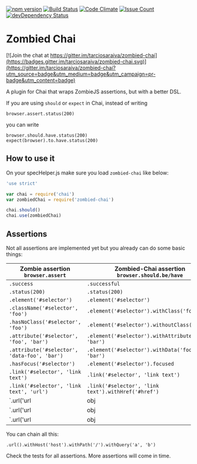 [![npm version](https://badge.fury.io/js/zombied-chai.svg)](https://badge.fury.io/js/zombied-chai)
[![Build Status](https://travis-ci.org/tarciosaraiva/zombied-chai.svg)](https://travis-ci.org/tarciosaraiva/zombied-chai)
[![Code Climate](https://codeclimate.com/github/tarciosaraiva/zombied-chai/badges/gpa.svg)](https://codeclimate.com/github/tarciosaraiva/zombied-chai)
[![Issue Count](https://codeclimate.com/github/tarciosaraiva/zombied-chai/badges/issue_count.svg)](https://codeclimate.com/github/tarciosaraiva/zombied-chai)
[![devDependency Status](https://david-dm.org/tarciosaraiva/zombied-chai/dev-status.svg)](https://david-dm.org/tarciosaraiva/zombied-chai#info=devDependencies)

# Zombied Chai

[![Join the chat at https://gitter.im/tarciosaraiva/zombied-chai](https://badges.gitter.im/tarciosaraiva/zombied-chai.svg)](https://gitter.im/tarciosaraiva/zombied-chai?utm_source=badge&utm_medium=badge&utm_campaign=pr-badge&utm_content=badge)

A plugin for Chai that wraps ZombieJS assertions, but with a better DSL.

If you are using `should` or `expect` in Chai, instead of writing
```
browser.assert.status(200)
```
  you can write
```
browser.should.have.status(200)
expect(browser).to.have.status(200)
```

## How to use it
On your specHelper.js make sure you load `zombied-chai` like below:

```javascript
'use strict'

var chai = require('chai')
var zombiedChai = require('zombied-chai')

chai.should()
chai.use(zombiedChai)
```

## Assertions
Not all assertions are implemented yet but you already can do some basic things:

|Zombie assertion<br/>`browser.assert`|Zombied-Chai assertion<br/>`browser.should.be/have`|
|-------------------------------------|---------------------------------------------------|
|`.success`|`.successful`|
|`.status(200)`|`.status(200)`|
|`.element('#selector')`|`.element('#selector')`|
|`.className('#selector', 'foo')`|`.element('#selector').withClass('foo')`|
|`.hasNoClass('#selector', 'foo')`|`.element('#selector').withoutClass('foo')`|
|`.attribute('#selector', 'foo', 'bar')`|`.element('#selector').withAttribute('foo', 'bar')`|
|`.attribute('#selector', 'data-foo', 'bar')`|`.element('#selector').withData('foo', 'bar')`|
|`.hasFocus('#selector')`|`.element('#selector').focused`|
|`.link('#selector', 'link text')`|`.link('#selector', 'link text')`|
|`.link('#selector', 'link text', 'url')`|`.link('#selector', 'link text').withHref('#href')`|
|`.url('url|obj|regex')`|`.url().withHost('host')`|
|`.url('url|obj|regex')`|`.url().withPath('/path')`|
|`.url('url|obj|regex')`|`.url().withQuery('a', 'b')`|

You can chain all this:
```
.url().withHost('host').withPath('/').withQuery('a', 'b')
```

Check the tests for all assertions. More assertions will come in time.
